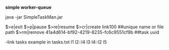 **simple worker-queue**

java -jar SimpleTaskMan.jar

$>e|exit
$>p|pause
$>re|resume
$>cr|create link100 ##unique name or file path
$>rm|remove 41a4d614-bf92-4219-8235-fc6c9551cf9b ##task uuid


-link tasks example in tasks.txt
l1
l2::l4
l3
l4::l2
l5

